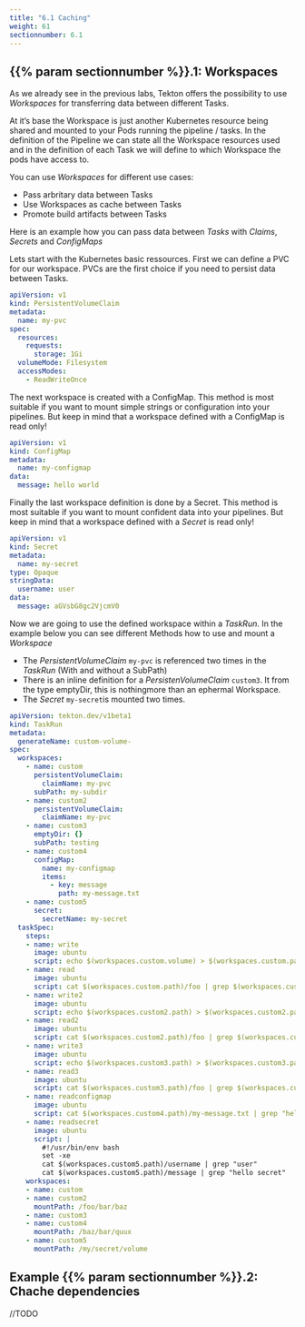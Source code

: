 ```yaml
---
title: "6.1 Caching"
weight: 61
sectionnumber: 6.1
---
```



## {{% param sectionnumber %}}.1: Workspaces

As we already see in the previous labs, Tekton offers the possibility to use *Workspaces* for transferring data between different Tasks.

At it’s base the Workspace is just another Kubernetes resource being shared and mounted to your Pods running the pipeline / tasks. In the definition of the Pipeline we can state all the Workspace resources used and in the definition of each Task we will define to which Workspace the pods have access to.

You can use *Workspaces* for different use cases:

* Pass arbritary data between Tasks
* Use Workspaces as cache between Tasks
* Promote build artifacts between Tasks

Here is an example how you can pass data between *Tasks* with *Claims*, *Secrets* and *ConfigMaps*

Lets start with the Kubernetes basic ressources.
First we can define a PVC for our workspace. PVCs are the first choice if you need to persist data between Tasks.

```yaml
apiVersion: v1
kind: PersistentVolumeClaim
metadata:
  name: my-pvc
spec:
  resources:
    requests:
      storage: 1Gi
  volumeMode: Filesystem
  accessModes:
    - ReadWriteOnce
```

The next workspace is created with a ConfigMap. This method is most suitable if you want to mount simple strings or configuration into your pipelines. But keep in mind that a workspace defined with a ConfigMap is read only!

```yaml
apiVersion: v1
kind: ConfigMap
metadata:
  name: my-configmap
data:
  message: hello world
```

Finally the last workspace definition is done by a Secret. This method is most suitable if you want to mount confident data into your pipelines. But keep in mind that a workspace defined with a *Secret* is read only!


```yaml
apiVersion: v1
kind: Secret
metadata:
  name: my-secret
type: Opaque
stringData:
  username: user
data:
  message: aGVsbG8gc2VjcmV0
```

Now we are going to use the defined workspace within a *TaskRun*.
In the example below you can see different Methods how to use and mount a *Workspace*

* The *PersistentVolumeClaim* `my-pvc` is referenced two times in the *TaskRun* (With and without a SubPath)
* There is an inline definition for a *PersistenVolumeClaim* `custom3`. It from the type emptyDir, this is nothingmore than an ephermal Workspace.
* The *Secret* `my-secret`is mounted two times.

```yaml
apiVersion: tekton.dev/v1beta1
kind: TaskRun
metadata:
  generateName: custom-volume-
spec:
  workspaces:
    - name: custom
      persistentVolumeClaim:
        claimName: my-pvc
      subPath: my-subdir
    - name: custom2
      persistentVolumeClaim:
        claimName: my-pvc
    - name: custom3
      emptyDir: {}
      subPath: testing
    - name: custom4
      configMap:
        name: my-configmap
        items:
          - key: message
            path: my-message.txt
    - name: custom5
      secret:
        secretName: my-secret
  taskSpec:
    steps:
    - name: write
      image: ubuntu
      script: echo $(workspaces.custom.volume) > $(workspaces.custom.path)/foo
    - name: read
      image: ubuntu
      script: cat $(workspaces.custom.path)/foo | grep $(workspaces.custom.volume)
    - name: write2
      image: ubuntu
      script: echo $(workspaces.custom2.path) > $(workspaces.custom2.path)/foo
    - name: read2
      image: ubuntu
      script: cat $(workspaces.custom2.path)/foo | grep $(workspaces.custom2.path)
    - name: write3
      image: ubuntu
      script: echo $(workspaces.custom3.path) > $(workspaces.custom3.path)/foo
    - name: read3
      image: ubuntu
      script: cat $(workspaces.custom3.path)/foo | grep $(workspaces.custom3.path)
    - name: readconfigmap
      image: ubuntu
      script: cat $(workspaces.custom4.path)/my-message.txt | grep "hello world"
    - name: readsecret
      image: ubuntu
      script: |
        #!/usr/bin/env bash
        set -xe
        cat $(workspaces.custom5.path)/username | grep "user"
        cat $(workspaces.custom5.path)/message | grep "hello secret"
    workspaces:
    - name: custom
    - name: custom2
      mountPath: /foo/bar/baz
    - name: custom3
    - name: custom4
      mountPath: /baz/bar/quux
    - name: custom5
      mountPath: /my/secret/volume
```


## Example {{% param sectionnumber %}}.2: Chache dependencies

//TODO
